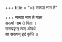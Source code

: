 +++
title = "०३ सरूपा नाम ते"

+++
सरूपा नाम ते माता  
सरूपो नाम ते पिता ।  
सरूपकृत् त्वम् ओषधे  
सा सरूपम् इदं कृधि ॥